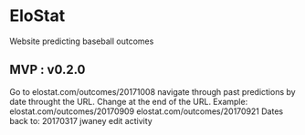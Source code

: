 # EloStat
Website predicting baseball outcomes

MVP : v0.2.0
------------
Go to elostat.com/outcomes/20171008
navigate through past predictions by date throught the URL.
Change <year><month><day> at the end of the URL.
Example: elostat.com/outcomes/20170909
         elostat.com/outcomes/20170921
Dates back to: 20170317
jwaney edit activity
